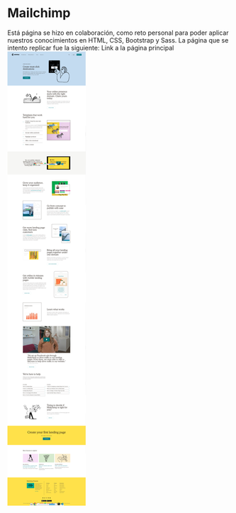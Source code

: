 # Mailchimp
Está página se hizo en colaboración, como reto personal para poder aplicar nuestros conocimientos en HTML, CSS, Bootstrap y Sass.
La página que se intento replicar fue la siguiente: 
<a src="https://mailchimp.com/features/landing-pages/?ds_rl=1280562&gclid=Cj0KCQjw1qL6BRCmARIsADV9JtaRBaWGxSLycyBZS4r7XI21T2TTIC4szaO2iXjtpWPsmj_pXR6r7PMaAkSNEALw_wcB&gclsrc=aw.ds
"> Link a la página principal </a>
<img src="https://github.com/HillaryGil97/mailchimp/blob/master/design/web/full-web-design.png?raw=true">
